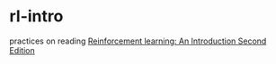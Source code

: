 # rl-intro
practices on reading [Reinforcement learning: An Introduction Second Edition](http://www.incompleteideas.net/book/the-book.html)



